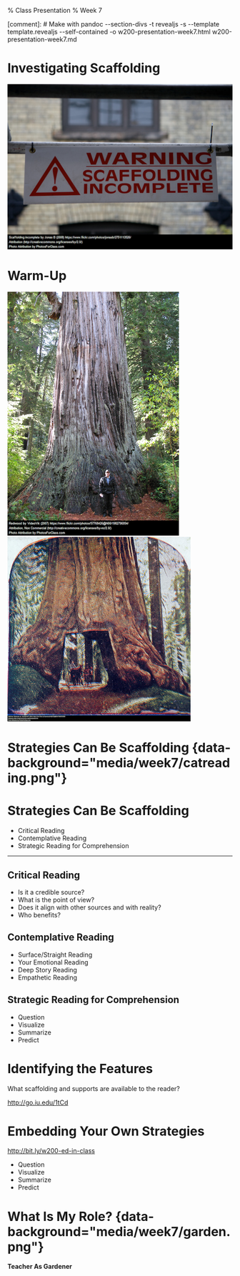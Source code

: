 % Class Presentation
% Week 7

[comment]: # Make with pandoc --section-divs -t revealjs -s --template template.revealjs --self-contained -o w200-presentation-week7.html w200-presentation-week7.md

# Investigating Scaffolding

![](media/week7/start.png)

# Warm-Up

![](media/week7/redwood.png) ![](media/week7/redwood2.png)

# Strategies Can Be Scaffolding {data-background="media/week7/catreading.png"}

# Strategies Can Be Scaffolding

  * Critical Reading
  * Contemplative Reading
  * Strategic Reading for Comprehension

---

## Critical Reading

  * Is it a credible source?
  * What is the point of view?
  * Does it align with other sources and with reality?
  * Who benefits?

## Contemplative Reading

  * Surface/Straight Reading
  * Your Emotional Reading
  * Deep Story Reading
  * Empathetic Reading

## Strategic Reading for Comprehension

  * Question
  * Visualize
  * Summarize
  * Predict

# Identifying the Features

What scaffolding and supports are available to the reader?

http://go.iu.edu/1tCd

# Embedding Your Own Strategies

http://bit.ly/w200-ed-in-class

* Question
* Visualize
* Summarize
* Predict

# What Is My Role? {data-background="media/week7/garden.png"}

**Teacher As Gardener**
